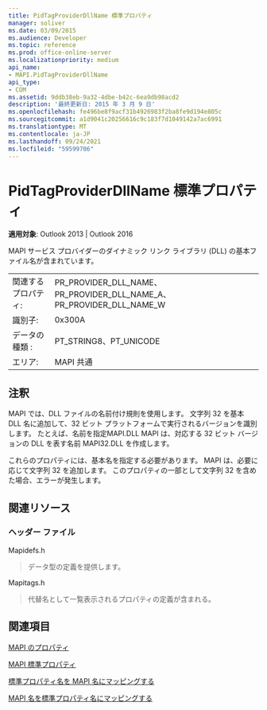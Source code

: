 ```yaml
---
title: PidTagProviderDllName 標準プロパティ
manager: soliver
ms.date: 03/09/2015
ms.audience: Developer
ms.topic: reference
ms.prod: office-online-server
ms.localizationpriority: medium
api_name:
- MAPI.PidTagProviderDllName
api_type:
- COM
ms.assetid: 9ddb38eb-9a32-4dbe-b42c-6ea9db98acd2
description: '最終更新日: 2015 年 3 月 9 日'
ms.openlocfilehash: fe496be8f9acf31b4926983f2ba8fe9d194e805c
ms.sourcegitcommit: a1d9041c20256616c9c183f7d1049142a7ac6991
ms.translationtype: MT
ms.contentlocale: ja-JP
ms.lasthandoff: 09/24/2021
ms.locfileid: "59599706"
---
```

# <a name="pidtagproviderdllname-canonical-property"></a>PidTagProviderDllName 標準プロパティ

  
  
**適用対象**: Outlook 2013 | Outlook 2016 
  
MAPI サービス プロバイダーのダイナミック リンク ライブラリ (DLL) の基本ファイル名が含まれています。
  
|||
|:-----|:-----|
|関連するプロパティ:  <br/> |PR_PROVIDER_DLL_NAME、PR_PROVIDER_DLL_NAME_A、PR_PROVIDER_DLL_NAME_W  <br/> |
|識別子:  <br/> |0x300A  <br/> |
|データの種類 :   <br/> |PT_STRING8、PT_UNICODE  <br/> |
|エリア:  <br/> |MAPI 共通  <br/> |
   
## <a name="remarks"></a>注釈

MAPI では、DLL ファイルの名前付け規則を使用します。 文字列 32 を基本 DLL 名に追加して、32 ビット プラットフォームで実行されるバージョンを識別します。 たとえば、名前を指定MAPI.DLL MAPI は、対応する 32 ビット バージョンの DLL を表す名前 MAPI32.DLL を作成します。
  
これらのプロパティには、基本名を指定する必要があります。 MAPI は、必要に応じて文字列 32 を追加します。 このプロパティの一部として文字列 32 を含めた場合、エラーが発生します。
  
## <a name="related-resources"></a>関連リソース

### <a name="header-files"></a>ヘッダー ファイル

Mapidefs.h
  
> データ型の定義を提供します。
    
Mapitags.h
  
> 代替名として一覧表示されるプロパティの定義が含まれる。
    
## <a name="see-also"></a>関連項目



[MAPI のプロパティ](mapi-properties.md)
  
[MAPI 標準プロパティ](mapi-canonical-properties.md)
  
[標準プロパティ名を MAPI 名にマッピングする](mapping-canonical-property-names-to-mapi-names.md)
  
[MAPI 名を標準プロパティ名にマッピングする](mapping-mapi-names-to-canonical-property-names.md)


